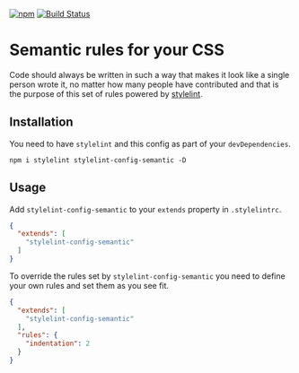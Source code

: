 [![npm](https://img.shields.io/npm/v/stylelint-config-semantic.svg)](https://www.npmjs.com/package/stylelint-config-semantic)
[![Build Status](https://travis-ci.org/rodoabad/stylelint-config-semantic.svg?branch=master)](https://travis-ci.org/rodoabad/stylelint-config-semantic)

# Semantic rules for your CSS

Code should always be written in such a way that makes it look like a single person wrote it, no matter how many people have contributed and that is the purpose of this set of rules powered by [stylelint](https://github.com/stylelint/stylelint).

## Installation

You need to have `stylelint` and this config as part of your `devDependencies`.

`npm i stylelint stylelint-config-semantic -D`

## Usage

Add `stylelint-config-semantic` to your `extends` property in `.stylelintrc`.

```json
{
  "extends": [
    "stylelint-config-semantic"
  ]
}
```

To override the rules set by `stylelint-config-semantic` you need to define your own rules and set them as you see fit.

```json
{
  "extends": [
    "stylelint-config-semantic"
  ],
  "rules": {
    "indentation": 2
  }
}
```
